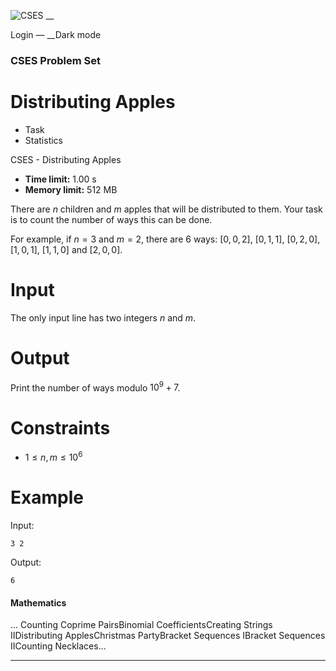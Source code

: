 ![CSES](/logo.png?1) __

Login — __Dark mode

### CSES Problem Set

# Distributing Apples

  * Task
  * Statistics

CSES - Distributing Apples

  * **Time limit:** 1.00 s
  * **Memory limit:** 512 MB

There are $n$ children and $m$ apples that will be distributed to them. Your
task is to count the number of ways this can be done.

For example, if $n=3$ and $m=2$, there are $6$ ways: $[0,0,2]$, $[0,1,1]$,
$[0,2,0]$, $[1,0,1]$, $[1,1,0]$ and $[2,0,0]$.

# Input

The only input line has two integers $n$ and $m$.

# Output

Print the number of ways modulo $10^9+7$.

# Constraints

  * $1 \le n,m \le 10^6$

# Example

Input:

``` 3 2 ```

Output:

``` 6 ```

#### Mathematics

... Counting Coprime PairsBinomial CoefficientsCreating Strings IIDistributing
ApplesChristmas PartyBracket Sequences IBracket Sequences IICounting
Necklaces...

* * *

